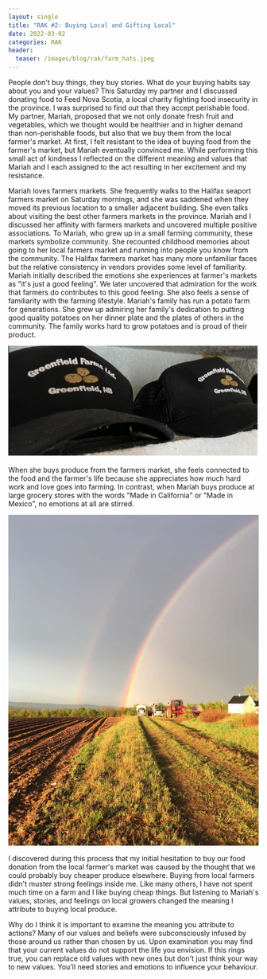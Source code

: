 ```yaml
---
layout: single
title: "RAK #2: Buying Local and Gifting Local"
date: 2022-03-02
categories: RAK
header:
  teaser: /images/blog/rak/farm_hats.jpeg
---
```


People don't buy things, they buy stories. What do your buying habits say about you and your values? This Saturday my partner and I discussed donating food to Feed Nova Scotia, a local charity fighting food insecurity in the province. I was surprised to find out that they accept perishable food. My partner, Mariah, proposed that we not only donate fresh fruit and vegetables, which we thought would be healthier and in higher demand than non-perishable foods, but also that we buy them from the local farmer's market. At first, I felt resistant to the idea of buying food from the farmer's market, but Mariah eventually convinced me. While performing this small act of kindness I reflected on the different meaning and values that Mariah and I each assigned to the act resulting in her excitement and my resistance.

Mariah loves farmers markets. She frequently walks to the Halifax seaport farmers market on Saturday mornings, and she was saddened when they moved its previous location to a smaller adjacent building. She even talks about visiting the best other farmers markets in the province. Mariah and I discussed her affinity with farmers markets and uncovered multiple positive associations. To Mariah, who grew up in a small farming community, these markets symbolize community. She recounted childhood memories about going to her local farmers market and running into people you know from the community. The Halifax farmers market has many more unfamiliar faces but the relative consistency in vendors provides some level of familiarity. Mariah initially described the emotions she experiences at farmer's markets as "it's just a good feeling". We later uncovered that admiration for the work that farmers do contributes to this good feeling. She also feels a sense of familiarity with the farming lifestyle. Mariah's family has run a potato farm for generations. She grew up admiring her family's dedication to putting good quality potatoes on her dinner plate and the plates of others in the community. The family works hard to grow potatoes and is proud of their product.

![Uniform at the family farm](/images/blog/rak/farm_hats.jpeg)

When she buys produce from the farmers market, she feels connected to the food and the farmer's life because she appreciates how much hard work and love goes into farming. In contrast, when Mariah buys produce at large grocery stores with the words "Made in California" or "Made in Mexico", no emotions at all are stirred.

![Double rainbow on the family farm](/images/blog/rak/the_farm.jpeg)

I discovered during this process that my initial hesitation to buy our food donation from the local farmer's market was caused by the thought that we could probably buy cheaper produce elsewhere. Buying from local farmers didn't muster strong feelings inside me. Like many others, I have not spent much time on a farm and I like buying cheap things. But listening to Mariah's values, stories, and feelings on local growers changed the meaning I attribute to buying local produce.

Why do I think it is important to examine the meaning you attribute to actions? Many of our values and beliefs were subconsciously infused by those around us rather than chosen by us. Upon examination you may find that your current values do not support the life you envision. If this rings true, you can replace old values with new ones but don't just think your way to new values. You'll need stories and emotions to influence your behaviour.
